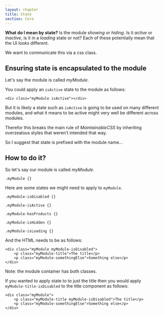 ```yaml
---
layout: chapter
title: State
section: Core
---
```


**What do I mean by state?** Is the module *showing* or *hiding*. Is it *active* or *inactive*, is it in a *loading* state or not? Each of these potentially mean that the UI *looks* different.

We want to communicate this via a css class.

## Ensuring state is encapsulated to the module

Let's say the module is called *myModule*.

You could apply an `isActive` state to the module as follows:

	<div class="myModule isActive"></div>

But it is likely a state such as `isActive` is going to be used on many different modules, and what it means to be active might very well be different across modules.

Therefor this breaks the main rule of *MaintainableCSS* by inheriting overzealous styles that weren't intended that way.

So I suggest that state is prefixed with the module name...

## How to do it?

So let's say our module is called *myModule*.

	.myModule {}

Here are some states we might need to apply to `myModule`.

	.myModule-isDisabled {}

	.myModule-isActive {}

	.myModule-hasProducts {}

	.myModule-isHidden {}

	.myModule-isLoading {}

And the HTML needs to be as follows:

	<div class="myModule myModule-isDisabled">
		<p class="myModule-title">The title</p>
		<p class="myModule-somethingElse">Something else</p>
	</div>

Note: the module container has both classes.

If you wanted to apply state to to just the title then you would apply `myModule-title-isDisabled` to the title component as follows:

	<div class="myModule">
		<p class="myModule-title myModule-isDisabled">The title</p>
		<p class="myModule-somethingElse">Something else</p>
	</div>
